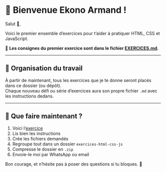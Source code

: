 # 📘 Bienvenue Ekono Armand !

Salut 👋,

Voici le premier ensemble d’exercices pour t’aider à pratiquer HTML, CSS et JavaScript.

🧪 **Les consignes du premier exercice sont dans le fichier [EXERCICES.md](./EXERCICES.md).**

---

## 📂 Organisation du travail

À partir de maintenant, tous les exercices que je te donne seront placés dans ce dossier (ou dépôt).  
Chaque nouveau défi ou série d’exercices aura son propre fichier `.md` avec les instructions dedans.

---

## 📝 Que faire maintenant ?

1. Voici l’[exercice](./EXERCICES.md)
2. Lis bien les instructions
3. Crée les fichiers demandés
4. Regroupe tout dans un dossier `exercices-html-css-js`
5. Compresse le dossier en `.zip`
6. Envoie-le moi par WhatsApp ou email

Bon courage, et n’hésite pas à poser des questions si tu bloques. 💪

